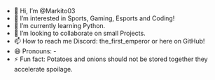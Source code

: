 - 👋 Hi, I’m @Markito03
- 👀 I’m interested in Sports, Gaming, Esports and Coding!
- 🌱 I’m currently learning Python.
- 💞️ I’m looking to collaborate on small Projects.
- 📫 How to reach me Discord: the_first_emperor or here on GitHub! 
- 😄 Pronouns: -
- ⚡ Fun fact: Potatoes and onions should not be stored together they accelerate spoilage.

<!---
Markito03/Markito03 is a ✨ special ✨ repository because its `README.md` (this file) appears on your GitHub profile.
You can click the Preview link to take a look at your changes.
--->
